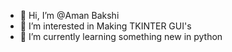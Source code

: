- 👋 Hi, I’m @Aman Bakshi 
- 👀 I’m interested in Making TKINTER GUI's
- 🌱 I’m currently learning something new in python


<!---
Aman8095/Aman8095 is a ✨ special ✨ repository because its `README.md` (this file) appears on your GitHub profile.
You can click the Preview link to take a look at your changes.
--->
